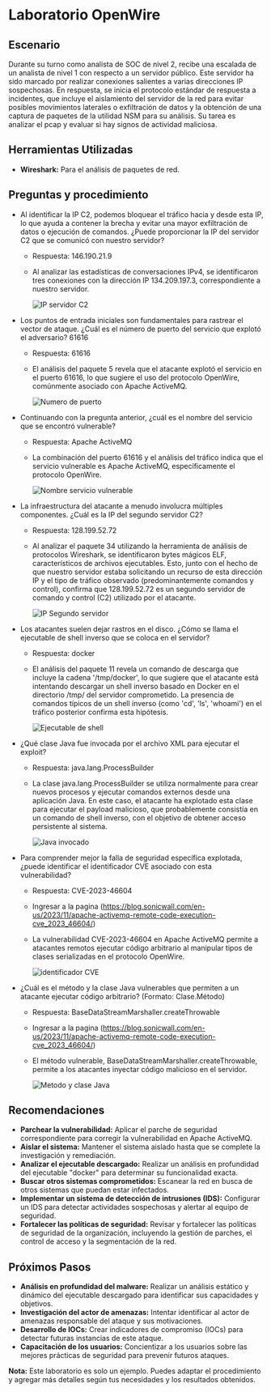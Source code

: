 # Laboratorio OpenWire

## Escenario
Durante su turno como analista de SOC de nivel 2, recibe una escalada de un analista de nivel 1 con respecto a un servidor público. Este servidor ha sido marcado por realizar conexiones salientes a varias direcciones IP sospechosas. En respuesta, se inicia el protocolo estándar de respuesta a incidentes, que incluye el aislamiento del servidor de la red para evitar posibles movimientos laterales o exfiltración de datos y la obtención de una captura de paquetes de la utilidad NSM para su análisis. Su tarea es analizar el pcap y evaluar si hay signos de actividad maliciosa.

## Herramientas Utilizadas
  * **Wireshark:** Para el análisis de paquetes de red.

## Preguntas y procedimiento
* Al identificar la IP C2, podemos bloquear el tráfico hacia y desde esta IP, lo que ayuda a contener la brecha y evitar una mayor exfiltración de datos o ejecución de comandos. ¿Puede proporcionar la IP del servidor C2 que se comunicó con nuestro servidor?
  * Respuesta: 146.190.21.9
  * Al analizar las estadísticas de conversaciones IPv4, se identificaron tres conexiones con la dirección IP 134.209.197.3, correspondiente a nuestro servidor.
    
    ![IP servidor C2](https://github.com/Shispopo/Laboratorios-Ciberseguridad/blob/main/Cyberdefenders/OpenWire/Imagenes/1.png)
    
* Los puntos de entrada iniciales son fundamentales para rastrear el vector de ataque. ¿Cuál es el número de puerto del servicio que explotó el adversario? 61616
  * Respuesta: 61616
  * El análisis del paquete 5 revela que el atacante explotó el servicio en el puerto 61616, lo que sugiere el uso del protocolo OpenWire, comúnmente asociado con Apache ActiveMQ.
    
    ![Numero de puerto](https://github.com/Shispopo/Laboratorios-Ciberseguridad/blob/main/Cyberdefenders/OpenWire/Imagenes/2.png)
    
* Continuando con la pregunta anterior, ¿cuál es el nombre del servicio que se encontró vulnerable?
  * Respuesta: Apache ActiveMQ
  * La combinación del puerto 61616 y el análisis del tráfico indica que el servicio vulnerable es Apache ActiveMQ, específicamente el protocolo OpenWire.
    
    ![Nombre servicio vulnerable](https://github.com/Shispopo/Laboratorios-Ciberseguridad/blob/main/Cyberdefenders/OpenWire/Imagenes/3.png)
    
* La infraestructura del atacante a menudo involucra múltiples componentes. ¿Cuál es la IP del segundo servidor C2?
  * Respuesta: 128.199.52.72
  * Al analizar el paquete 34 utilizando la herramienta de análisis de protocolos Wireshark, se identificaron bytes mágicos ELF, característicos de archivos ejecutables. Esto, junto con el hecho de que nuestro servidor estaba solicitando un recurso de esta dirección IP y el tipo de tráfico observado (predominantemente comandos y control), confirma que 128.199.52.72 es un segundo servidor de comando y control (C2) utilizado por el atacante.
    
    ![IP Segundo servidor](https://github.com/Shispopo/Laboratorios-Ciberseguridad/blob/main/Cyberdefenders/OpenWire/Imagenes/4.png)
    
* Los atacantes suelen dejar rastros en el disco. ¿Cómo se llama el ejecutable de shell inverso que se coloca en el servidor?
  * Respuesta: docker
  * El análisis del paquete 11 revela un comando de descarga que incluye la cadena '/tmp/docker', lo que sugiere que el atacante está intentando descargar un shell inverso basado en Docker en el directorio /tmp/ del servidor comprometido. La presencia de comandos típicos de un shell inverso (como 'cd', 'ls', 'whoami') en el tráfico posterior confirma esta hipótesis.
    
    ![Ejecutable de shell](https://github.com/Shispopo/Laboratorios-Ciberseguridad/blob/main/Cyberdefenders/OpenWire/Imagenes/5.png)
    
* ¿Qué clase Java fue invocada por el archivo XML para ejecutar el exploit?
  * Respuesta: java.lang.ProcessBuilder
  * La clase java.lang.ProcessBuilder se utiliza normalmente para crear nuevos procesos y ejecutar comandos externos desde una aplicación Java. En este caso, el atacante ha explotado esta clase para ejecutar el payload malicioso, que probablemente consistía en un comando de shell inverso, con el objetivo de obtener acceso persistente al sistema.
    
    ![Java invocado](https://github.com/Shispopo/Laboratorios-Ciberseguridad/blob/main/Cyberdefenders/OpenWire/Imagenes/6.png)
    
* Para comprender mejor la falla de seguridad específica explotada, ¿puede identificar el identificador CVE asociado con esta vulnerabilidad?
  * Respuesta: CVE-2023-46604
  * Ingresar a la pagina (https://blog.sonicwall.com/en-us/2023/11/apache-activemq-remote-code-execution-cve_2023_46604/)
  * La vulnerabilidad CVE-2023-46604 en Apache ActiveMQ permite a atacantes remotos ejecutar código arbitrario al manipular tipos de clases serializadas en el protocolo OpenWire.
    
    ![identificador CVE](https://github.com/Shispopo/Laboratorios-Ciberseguridad/blob/main/Cyberdefenders/OpenWire/Imagenes/7.png)
    
* ¿Cuál es el método y la clase Java vulnerables que permiten a un atacante ejecutar código arbitrario? (Formato: Clase.Método)
  * Respuesta: BaseDataStreamMarshaller.createThrowable
  * Ingresar a la pagina (https://blog.sonicwall.com/en-us/2023/11/apache-activemq-remote-code-execution-cve_2023_46604/)
  * El método vulnerable, BaseDataStreamMarshaller.createThrowable, permite a los atacantes inyectar código malicioso en el servidor.

    ![Metodo y clase Java](https://github.com/Shispopo/Laboratorios-Ciberseguridad/blob/main/Cyberdefenders/OpenWire/Imagenes/8.png)

## Recomendaciones
* **Parchear la vulnerabilidad:** Aplicar el parche de seguridad correspondiente para corregir la vulnerabilidad en Apache ActiveMQ.
* **Aislar el sistema:** Mantener el sistema aislado hasta que se complete la investigación y remediación.
* **Analizar el ejecutable descargado:** Realizar un análisis en profundidad del ejecutable "docker" para determinar su funcionalidad exacta.
* **Buscar otros sistemas comprometidos:** Escanear la red en busca de otros sistemas que puedan estar infectados.
* **Implementar un sistema de detección de intrusiones (IDS):** Configurar un IDS para detectar actividades sospechosas y alertar al equipo de seguridad.
* **Fortalecer las políticas de seguridad:** Revisar y fortalecer las políticas de seguridad de la organización, incluyendo la gestión de parches, el control de acceso y la segmentación de la red.

## Próximos Pasos
* **Análisis en profundidad del malware:** Realizar un análisis estático y dinámico del ejecutable descargado para identificar sus capacidades y objetivos.
* **Investigación del actor de amenazas:** Intentar identificar al actor de amenazas responsable del ataque y sus motivaciones.
* **Desarrollo de IOCs:** Crear indicadores de compromiso (IOCs) para detectar futuras instancias de este ataque.
* **Capacitación de los usuarios:** Concientizar a los usuarios sobre las mejores prácticas de seguridad para prevenir futuros ataques.

**Nota:** Este laboratorio es solo un ejemplo. Puedes adaptar el procedimiento y agregar más detalles según tus necesidades y los resultados obtenidos.
